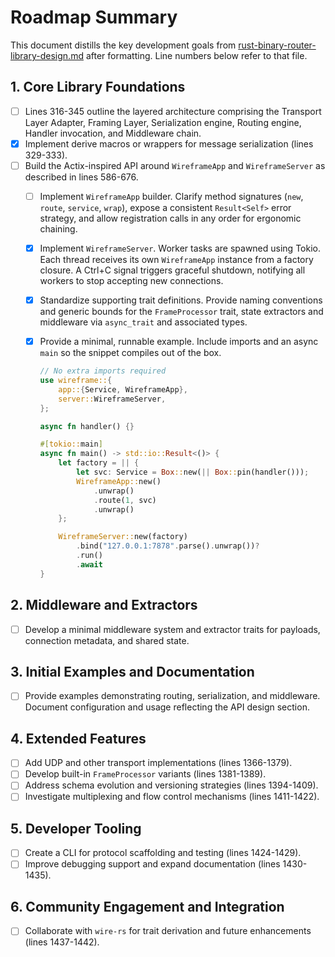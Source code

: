 # Roadmap Summary

This document distills the key development goals from
[rust-binary-router-library-design.md](rust-binary-router-library-design.md)
after formatting. Line numbers below refer to that file.

## 1. Core Library Foundations

- [ ] Lines 316-345 outline the layered architecture comprising the Transport
  Layer Adapter, Framing Layer, Serialization engine, Routing engine, Handler
  invocation, and Middleware chain.
- [x] Implement derive macros or wrappers for message serialization (lines
  329-333).
- [ ] Build the Actix-inspired API around `WireframeApp` and `WireframeServer`
  as described in lines 586-676.
  - [ ] Implement `WireframeApp` builder.
        Clarify method signatures (`new`, `route`, `service`, `wrap`),
        expose a consistent `Result<Self>` error strategy, and allow
        registration calls in any order for ergonomic chaining.
  - [x] Implement `WireframeServer`.
        Worker tasks are spawned using Tokio. Each thread receives its own
        `WireframeApp` instance from a factory closure. A Ctrl+C signal triggers
        graceful shutdown, notifying all workers to stop accepting new
        connections.
  - [x] Standardize supporting trait definitions.
        Provide naming conventions and generic bounds for the
        `FrameProcessor` trait, state extractors and middleware via
        `async_trait` and associated types.
  - [x] Provide a minimal, runnable example.
        Include imports and an async `main` so the snippet compiles out of
        the box.

    ```rust
    // No extra imports required
    use wireframe::{
        app::{Service, WireframeApp},
        server::WireframeServer,
    };

    async fn handler() {}

    #[tokio::main]
    async fn main() -> std::io::Result<()> {
        let factory = || {
            let svc: Service = Box::new(|| Box::pin(handler()));
            WireframeApp::new()
                .unwrap()
                .route(1, svc)
                .unwrap()
        };

        WireframeServer::new(factory)
            .bind("127.0.0.1:7878".parse().unwrap())?
            .run()
            .await
    }
    ```

## 2. Middleware and Extractors

- [ ] Develop a minimal middleware system and extractor traits for payloads,
  connection metadata, and shared state.

## 3. Initial Examples and Documentation

- [ ] Provide examples demonstrating routing, serialization, and middleware.
  Document configuration and usage reflecting the API design section.

## 4. Extended Features

- [ ] Add UDP and other transport implementations (lines 1366-1379).
- [ ] Develop built-in `FrameProcessor` variants (lines 1381-1389).
- [ ] Address schema evolution and versioning strategies (lines 1394-1409).
- [ ] Investigate multiplexing and flow control mechanisms (lines 1411-1422).

## 5. Developer Tooling

- [ ] Create a CLI for protocol scaffolding and testing (lines 1424-1429).
- [ ] Improve debugging support and expand documentation (lines 1430-1435).

## 6. Community Engagement and Integration

- [ ] Collaborate with `wire-rs` for trait derivation and future enhancements
  (lines 1437-1442).
